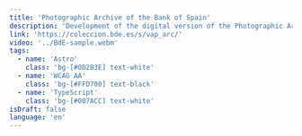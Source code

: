 ```yaml
---
title: 'Photographic Archive of the Bank of Spain'
description: 'Development of the digital version of the Photographic Archive of the Bank of Spain in collaboration with <strong>Underbau</strong>. A project with a large collection of historical images developed to last over time.'
link: 'https://coleccion.bde.es/s/vap_arc/'
video: '../BdE-sample.webm'
tags:
  - name: 'Astro'
    class: 'bg-[#0D2B3E] text-white'
  - name: 'WCAG AA'
    class: 'bg-[#FFD700] text-black'
  - name: 'TypeScript'
    class: 'bg-[#007ACC] text-white'
isDraft: false
language: 'en'
---
```

